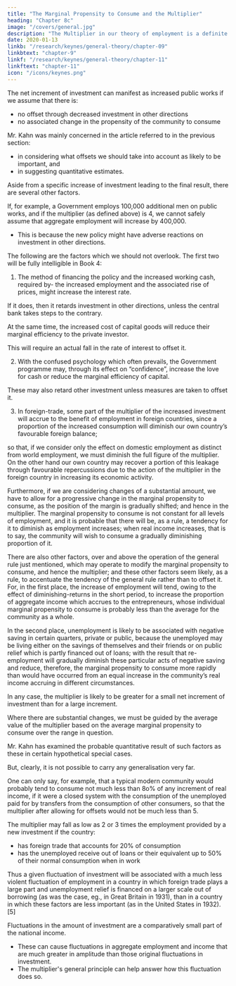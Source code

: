 ```yaml
---
title: "The Marginal Propensity to Consume and the Multiplier"
heading: "Chapter 8c"
image: "/covers/general.jpg"
description: "The Multiplier in our theory of employment is a definite ratio between income and investment total employment and primary employment"
date: 2020-01-13
linkb: "/research/keynes/general-theory/chapter-09"
linkbtext: "chapter-9"
linkf: "/research/keynes/general-theory/chapter-11"
linkftext: "chapter-11"
icon: "/icons/keynes.png"
---
```



<!-- III -->

<!-- We have been dealing so far with a net increment of investment.  -->

The net increment of investment can manifest as increased public works if we assume that there is:
- no offset through decreased investment in other directions
- no associated change in the propensity of the community to consume
<!-- If we wish to apply  without qualification to the effect of (eg.) , we have to ,- -->

Mr. Kahn was mainly concerned in the article referred to in the previous section:
- in considering what offsets we should take into account as likely to be important, and
- in suggesting quantitative estimates. 


Aside from a specific increase of investment <!-- of a given kind --> leading to <!--  which enter into --> the final result, there are several other factors.

If, for example, a Government employs 100,000 additional men on public works, and if the multiplier (as defined above) is 4, we cannot  safely assume that aggregate employment will increase by 400,000. 
- This is because the new policy might have adverse reactions on investment in other directions.

The following are the factors which we should not overlook. The first two will be fully intelligible in Book 4:

1. The method of financing the policy and the increased working cash, required by- the increased employment and the associated rise of prices, might increase the interest rate. 

If it does, then it retards investment in other directions, unless the central bank takes steps to the contrary.

At the same time, the increased cost of capital goods will reduce their marginal efficiency to the private investor. 

This will require an actual fall in the rate of interest to offset it.

2. With the confused psychology which often prevails, the Government programme may, through its effect on “confidence”, increase the love for cash <!-- liquidity-preference --> or reduce the marginal efficiency of capital.

These may also retard other investment unless measures are taken to offset it.

3. In foreign-trade, some part of the multiplier of the increased investment will accrue to the benefit of employment in foreign countries, since a proportion of the increased consumption will diminish our own country’s favourable foreign balance; 

so that, if we consider only the effect on domestic employment as distinct from world employment, we must diminish the full figure of the multiplier. On the other hand our own country may recover a portion of this leakage through favourable repercussions due to the action of the multiplier in the foreign country in increasing its economic activity.

Furthermore, if we are considering changes of a substantial amount, we have to allow for a progressive change in the marginal propensity to consume, as the position of the margin is gradually shifted; and hence in the multiplier. The marginal propensity to consume is not constant for all levels of employment, and it is probable that there will be, as a rule, a tendency for it to diminish as employment increases; when real income increases, that is to say, the community will wish to consume a gradually diminishing proportion of it.

There are also other factors, over and above the operation of the general rule just mentioned, which may operate to modify the marginal propensity to consume, and hence the multiplier; and these other factors seem likely, as a rule, to accentuate the tendency of the general rule rather than to offset it. For, in the first place, the increase of employment will tend, owing to the effect of diminishing-returns in the short period, to increase the proportion of aggregate income which accrues to the entrepreneurs, whose individual marginal propensity to consume is probably less than the average for the community as a whole. 

In the second place, unemployment is likely to be associated with negative saving in certain quarters, private or public, because the unemployed may be living either on the savings of themselves and their friends or on public relief which is partly financed out of loans; with the result that re-employment will gradually diminish these particular acts of negative saving and reduce, therefore, the marginal propensity to consume more rapidly than would have occurred from an equal increase in the community’s real income accruing in different circumstances.

In any case, the multiplier is likely to be greater for a small net increment of investment than for a large increment. 

Where there are substantial changes, we must be guided by the average value of the multiplier based on the average marginal propensity to consume over the range in question.

Mr. Kahn has examined the probable quantitative result of such factors as these in certain hypothetical special cases. 

But, clearly, it is not possible to carry any generalisation very far. 

One can only say, for example, that a typical modern community would probably tend to consume not much less than 8o% of any increment of real income, if it were a closed system with the consumption of the unemployed paid for by transfers from the consumption of other consumers, so that the multiplier after allowing for offsets would not be much less than 5. 


The multiplier may fall as low as 2 or 3 times the employment provided by a new investment if the country:
- has foreign trade that accounts for 20% of consumption
- has the unemployed receive out of loans or their equivalent up to 50% of their normal consumption when in work

Thus a given fluctuation of investment will be associated with a much less violent fluctuation of employment in a country in which foreign trade plays a large part and unemployment relief is financed on a larger scale out of borrowing (as was the case, eg., in Great Britain in 1931), than in a country in which these factors are less important (as in the United States in 1932).[5]


Fluctuations in the amount of investment are a comparatively small part of the national income. 
- These can cause fluctuations in aggregate employment and income that are much greater in amplitude than those original fluctuations in investment.
- The multiplier's general principle can help answer how this fluctuation does so. 